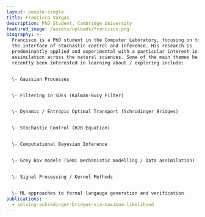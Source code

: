 ```yaml
---
layout: people-single
title: Francisco Vargas
description: PhD Student, Cambridge University
featured_image: /assets/uploads/francisco.png
biography: >-
  Francisco is a PhD student in the Computer Laboratory, focusing on topics at
  the interface of stochastic control and inference. His research is
  predominantly applied and experimental with a particular interest in data
  assimilation across the natural sciences. Some of the main themes he has
  recently been interested in learning about / exploring include:


  \- Gaussian Processes


  \- Filtering in SDEs (Kalman-Bucy Filter)


  \- Dynamic / Entropic Optimal Transport (Schrodinger Bridges)


  \- Stochastic Control (HJB Equation)


  \- Computational Bayesian Inference


  \- Grey Box models (Semi mechanistic modelling / Data assimilation)


  \- Signal Processing / Kernel Methods 


  \- ML approaches to formal langauge generation and verification
publications:
  - solving-schrödinger-bridges-via-maximum-likelihood
---
```

